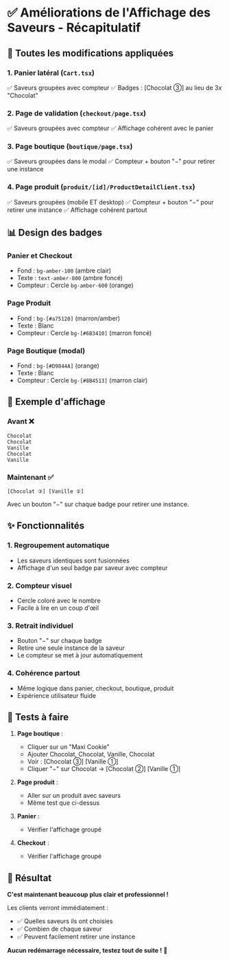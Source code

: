 # ✅ Améliorations de l'Affichage des Saveurs - Récapitulatif

## 🎯 Toutes les modifications appliquées

### 1. **Panier latéral** (`Cart.tsx`)
✅ Saveurs groupées avec compteur
✅ Badges : [Chocolat ③] au lieu de 3x "Chocolat"

### 2. **Page de validation** (`checkout/page.tsx`)
✅ Saveurs groupées avec compteur
✅ Affichage cohérent avec le panier

### 3. **Page boutique** (`boutique/page.tsx`)
✅ Saveurs groupées dans le modal
✅ Compteur + bouton "−" pour retirer une instance

### 4. **Page produit** (`produit/[id]/ProductDetailClient.tsx`)
✅ Saveurs groupées (mobile ET desktop)
✅ Compteur + bouton "−" pour retirer une instance
✅ Affichage cohérent partout

## 📊 Design des badges

### Panier et Checkout
- Fond : `bg-amber-100` (ambre clair)
- Texte : `text-amber-800` (ambre foncé)
- Compteur : Cercle `bg-amber-600` (orange)

### Page Produit
- Fond : `bg-[#a75120]` (marron/amber)
- Texte : Blanc
- Compteur : Cercle `bg-[#6B3410]` (marron foncé)

### Page Boutique (modal)
- Fond : `bg-[#D9844A]` (orange)
- Texte : Blanc
- Compteur : Cercle `bg-[#8B4513]` (marron clair)

## 🎨 Exemple d'affichage

### Avant ❌
```
Chocolat
Chocolat
Vanille
Chocolat
Vanille
```

### Maintenant ✅
```
[Chocolat ③] [Vanille ②]
```

Avec un bouton "−" sur chaque badge pour retirer une instance.

## ✨ Fonctionnalités

### 1. Regroupement automatique
- Les saveurs identiques sont fusionnées
- Affichage d'un seul badge par saveur avec compteur

### 2. Compteur visuel
- Cercle coloré avec le nombre
- Facile à lire en un coup d'œil

### 3. Retrait individuel
- Bouton "−" sur chaque badge
- Retire une seule instance de la saveur
- Le compteur se met à jour automatiquement

### 4. Cohérence partout
- Même logique dans panier, checkout, boutique, produit
- Expérience utilisateur fluide

## 🔄 Tests à faire

1. **Page boutique** :
   - Cliquer sur un "Maxi Cookie"
   - Ajouter Chocolat, Chocolat, Vanille, Chocolat
   - Voir : [Chocolat ③] [Vanille ①]
   - Cliquer "−" sur Chocolat → [Chocolat ②] [Vanille ①]

2. **Page produit** :
   - Aller sur un produit avec saveurs
   - Même test que ci-dessus

3. **Panier** :
   - Vérifier l'affichage groupé

4. **Checkout** :
   - Vérifier l'affichage groupé

## 🎉 Résultat

**C'est maintenant beaucoup plus clair et professionnel !**

Les clients verront immédiatement :
- ✅ Quelles saveurs ils ont choisies
- ✅ Combien de chaque saveur
- ✅ Peuvent facilement retirer une instance

**Aucun redémarrage nécessaire, testez tout de suite !** 🚀

